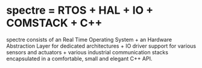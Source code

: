 spectre = RTOS + HAL + IO + COMSTACK + C++
==========================================

spectre consists of an Real Time Operating System + an Hardware Abstraction Layer for dedicated architectures + IO driver support for various sensors and actuators + various industrial communication stacks encapsulated in a comfortable, small and elegant C++ API.
